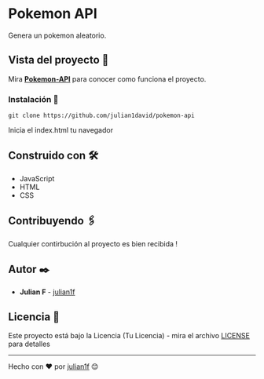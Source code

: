 # Pokemon API

Genera un pokemon aleatorio.

## Vista del proyecto 🚀

Mira **[Pokemon-API](https://github.com/julian1david/pokemon-api)** para conocer como funciona el proyecto.


### Instalación 🔧

```
git clone https://github.com/julian1david/pokemon-api
```

Inicia el index.html  tu navegador


## Construido con 🛠️

* JavaScript 
* HTML
* CSS

## Contribuyendo 🖇️

Cualquier contirbución al proyecto es bien recibida ! 

## Autor ✒️

* **Julian F**  - [julian1f](https://github.com/julian1david)


## Licencia 📄

Este proyecto está bajo la Licencia (Tu Licencia) - mira el archivo [LICENSE](LICENSE) para detalles

---
Hecho con ❤️ por [julian1f](https://github.com/julian1david) 😊